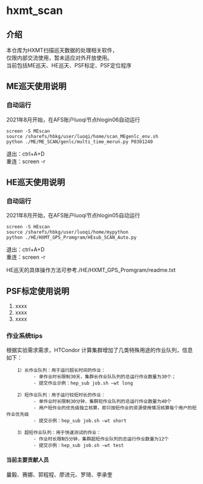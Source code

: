 # hxmt_scan

## 介绍
本仓库为HXMT扫描巡天数据的处理相关软件，\
仅限内部交流使用，暂未适应对外开放使用。\
当前包括ME巡天、HE巡天、PSF标定、PSF定位程序


## ME巡天使用说明
### 自动运行
2021年8月开始，在AFS账户luoqi节点hlogin06自动运行
```buildoutcfg
screen -S MEscan
source /sharefs/hbkg/user/luoqi/home/scan_MEgenlc_env.sh
python ./ME/ME_SCAN/genlc/multi_time_merun.py P0301240
```
退出：ctrl+A+D\
重连：screen -r



## HE巡天使用说明
### 自动运行
2021年8月开始，在AFS账户luoqi节点hlogin05自动运行
```buildoutcfg
screen -S HEscan
source /sharefs/hbkg/user/luoqi/home/mypython
python ./HE/HXMT_GPS_Promgram/HEsub_SCAN_Auto.py
```
退出：ctrl+A+D\
重连：screen -r

HE巡天的具体操作方法可参考./HE/HXMT_GPS_Promgram/readme.txt

## PSF标定使用说明

1.  xxxx
2.  xxxx
3.  xxxx


### 作业系统tips
根据实验需求需求，HTCondor 计算集群增加了几类特殊用途的作业队列，信息如下：

        1）长作业队列：用于运行超长时间的作业：
              - 单作业时长限制30天，集群长作业队队列的总运行作业数量为30个；
              - 提交作业示例：hep_sub job.sh –wt long

        2）短作业队列：用于运行较短时长的作业：
              - 单作业时长限制30分钟，集群短作业队列的总运行作业数量为40个
              - 用户短作业的优先级独立核算，即只按短作业的资源使用情况核算每个用户的短作业优先级
              - 提交示例：hep_sub job.sh –wt short

        3）超短作业队列：用于快速测试的作业：
              - 作业时长限制5分钟，集群超短作业队列的总运行作业数量为12个
              - 提交示例：hep_sub job.sh –wt test

#### 当前主要贡献人员
曩毅、赛娜、郭程程、廖进元、罗琦、李承奎


